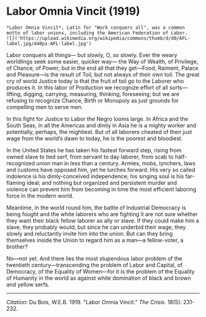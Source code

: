 # Labor Omnia Vincit (1919)

```{margin}
*Labor Omnia Vincit*, Latin for "Work conquers all", was a common motto of labor unions, including the American Federation of Labor.    
![]('https://upload.wikimedia.org/wikipedia/commons/thumb/d/d0/AFL-label.jpg/440px-AFL-label.jpg')
```

Labor conquers all things— but slowly, O, so slowly. Ever the weary worldlings seek some easier, quicker way— the Way of Wealth, of Privilege, of Chance, of Power; but in the end all that they get—Food, Raiment, Palace and Pleasure—is the result of Toil, but not always of their own toil. The great cry of world Justice today is that the fruit of toil go to the Laborer who produces it. In this labor of Production we recognize effort of all sorts—lifting, digging, carrying, measuring, thinking, foreseeing; but we are refusing to recognize Chance, Birth or Monopoly as just grounds for compelling men to serve men.

In this fight for Justice to Labor the Negro looms large. In Africa and the South Seas, in all the Americas and dimly in Asia he is a mighty worker and potentially, perhaps, the mightiest. But of all laborers cheated of their just wage from the world’s dawn to today, he is the poorest and bloodiest.

In the United States he has taken his fastest forward step, rising from owned slave to tied serf, from servant to day laborer, from scab to half-recognized union man in less than a century. Armies, mobs, lynchers, laws and customs have opposed him, yet he lurches forward. His very so called indolence is his dimly-conceived independence; his singing soul is his far-flaming ideal; and nothing but organized and persistent murder and violence can prevent him from becoming in time the most efficient laboring force in the modern world.

Meantime, in the world round him, the battle of Industrial Democracy is being fought and the white laborers who are fighting it are not sure whether they want their black fellow laborer as ally or slave. If they could make him a slave, they probably would; but since he can underbid their wage, they slowly and reluctantly invite him into the union. But can they bring themselves inside the Union to regard him as a man—a fellow-voter, a brother?

No—not yet. And there lies the most stupendous labor problem of the twentieth century—transcending the problem of Labor and Capital, of Democracy, of the Equality of Women—for it is the problem of the Equality of Humanity in the world as against white domination of black and brown and yellow serfs.


______________
*Citation:* Du Bois, W.E.B. 1919. "Labor Omnia Vincit." *The Crisis*. 18(5): 231-232.
